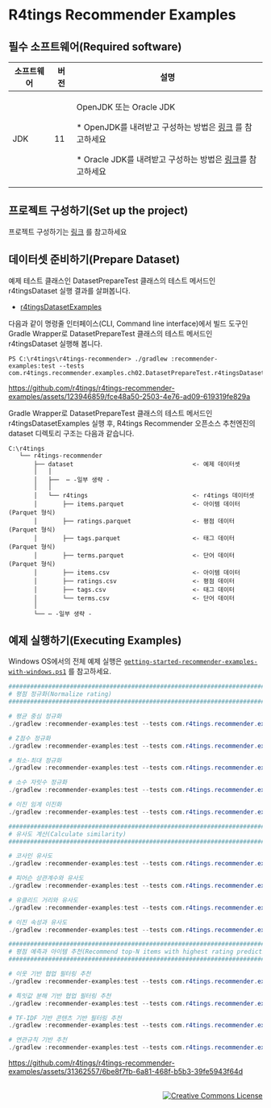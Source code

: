 # R4tings Recommender Examples

## 필수 소프트웨어(Required software)
|소프트웨어|버전|설명|
|------|---|---|
|JDK|11| <p>OpenJDK 또는 Oracle JDK <p>* OpenJDK를 내려받고 구성하는 방법은 [링크](https://docs.oracle.com/en/java/javase/11/) 를 참고하세요 <p>* Oracle JDK를 내려받고 구성하는 방법은 [링크](https://docs.oracle.com/en/java/javase/11/)를 참고하세요|

## 프로젝트 구성하기(Set up the project)

프로젝트 구성하기는 [링크](/README.md#프로젝트-구성하기set-up-the-project) 를 참고하세요

## 데이터셋 준비하기(Prepare Dataset)

예제 테스트 클래스인 DatasetPrepareTest 클래스의 테스트 메서드인 r4tingsDataset 실행 결과를 살펴봅니다.

* [r4tingsDatasetExamples](./recommender-examples/src/test/java/com/r4tings/recommender/examples/ch02/DatasetPrepareTest.java#L43)

다음과 같이 명령줄 인터페이스(CLI, Command line interface)에서 빌드 도구인 Gradle Wrapper로 DatasetPrepareTest 클래스의 테스트 메서드인 r4tingsDataset 실행해 봅니다.

```
PS C:\r4tings\r4tings-recommender> ./gradlew :recommender-examples:test --tests com.r4tings.recommender.examples.ch02.DatasetPrepareTest.r4tingsDataset
```

https://github.com/r4tings/r4tings-recommender-examples/assets/123946859/fce48a50-2503-4e76-ad09-619319fe829a

Gradle Wrapper로 DatasetPrepareTest 클래스의 테스트 메서드인 r4tingsDatasetExamples 실행 후, R4tings Recommender 오픈소스 추천엔진의 dataset 디렉토리 구조는 다음과 같습니다.

```
C:\r4tings
   └── r4tings-recommender
       ├── dataset                                 <- 예제 데이터셋 
       │   │
       │   ├──  ⋯ -일부 생략 -
       │   │
       │   └── r4tings                             <- r4tings 데이터셋
       │       ├── items.parquet                   <- 아이템 데이터 (Parquet 형식)
       │       ├── ratings.parquet                 <- 평점 데이터 (Parquet 형식)
       │       ├── tags.parquet                    <- 태그 데이터 (Parquet 형식)
       │       ├── terms.parquet                   <- 단어 데이터 (Parquet 형식)
       │       ├── items.csv                       <- 아이템 데이터
       │       ├── ratings.csv                     <- 평점 데이터
       │       ├── tags.csv                        <- 태그 데이터
       │       └── terms.csv                       <- 단어 데이터
       │
       └── ⋯ -일부 생략 -  
```

## 예제 실행하기(Executing Examples)

Windows OS에서의 전체 예제 실행은 [`getting-started-recommender-examples-with-windows.ps1`](/recommender-examples/getting-started-recommender-examples-with-windows.ps1) 를 참고하세요.

```powershell
##############################################################################
# 평점 정규화(Normalize rating)
##############################################################################

# 평균 중심 정규화
./gradlew :recommender-examples:test --tests com.r4tings.recommender.examples.ch03.MeanCenteringTest.meanCenteringExamples

# Z점수 정규화
./gradlew :recommender-examples:test --tests com.r4tings.recommender.examples.ch03.ZScoreTest.zScoreExamples

# 최소-최대 정규화
./gradlew :recommender-examples:test --tests com.r4tings.recommender.examples.ch03.MinMaxTest.minMaxExamples

# 소수 자릿수 정규화
./gradlew :recommender-examples:test --tests com.r4tings.recommender.examples.ch03.DecimalScalingTest.decimalScalingExamples

# 이진 임계 이진화
./gradlew :recommender-examples:test --tests com.r4tings.recommender.examples.ch03.BinaryThresholdingTest.binaryThresholdingExamples

##############################################################################
# 유사도 계산(Calculate similarity)
##############################################################################

# 코사인 유사도
./gradlew :recommender-examples:test --tests com.r4tings.recommender.examples.ch04.CosineSimilarityTest.cosineSimilarityExamples

# 피어슨 상관계수와 유사도
./gradlew :recommender-examples:test --tests com.r4tings.recommender.examples.ch04.PearsonSimilarityTest.pearsonSimilarityExamples

# 유클리드 거리와 유사도
./gradlew :recommender-examples:test --tests com.r4tings.recommender.examples.ch04.EuclideanSimilarityTest.euclideanSimilarityExamples

# 이진 속성과 유사도
./gradlew :recommender-examples:test --tests com.r4tings.recommender.examples.ch04.binary.ExtendedJaccardSimilarityTest.extendedJaccardSimilarityExamples

##############################################################################
# 평점 예측과 아이템 추천(Recommend top-N items with highest rating prediction)
##############################################################################

# 이웃 기반 협업 필터링 추천
./gradlew :recommender-examples:test --tests com.r4tings.recommender.examples.ch05.KNearestNeighborsTest.kNearestNeighborsExamples

# 특잇값 분해 기반 협업 필터링 추천 
./gradlew :recommender-examples:test --tests com.r4tings.recommender.examples.ch06.BaselineSingleValueDecompositionTest.baselineSingleValueDecompositionExamples

# TF-IDF 기반 콘텐츠 기반 필터링 추천 
./gradlew :recommender-examples:test --tests com.r4tings.recommender.examples.ch07.TermFrequencyInverseDocumentFrequencyTest.termFrequencyInverseDocumentFrequencyExamples

# 연관규칙 기반 추천 
./gradlew :recommender-examples:test --tests com.r4tings.recommender.examples.ch08.AssociationRuleMiningTest.associationRuleMiningExamples
```

https://github.com/r4tings/r4tings-recommender-examples/assets/31362557/6be8f7fb-6a81-468f-b5b3-39fe5943f64d

<br/>

<div align="right">
   <a rel="license" href="http://creativecommons.org/licenses/by-nc-sa/4.0/"><img alt="Creative Commons License" style="border-width:0" src="https://i.creativecommons.org/l/by-nc-sa/4.0/88x31.png" /></a>
</div>
